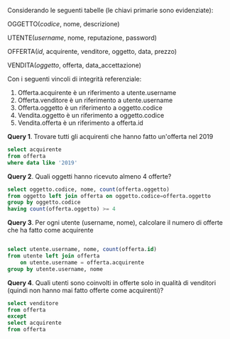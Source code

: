 Considerando le seguenti tabelle (le chiavi primarie sono evidenziate):

OGGETTO(*codice*, nome, descrizione)

UTENTE(*username*, nome, reputazione, password)

OFFERTA(*id*, acquirente, venditore, oggetto, data, prezzo)

VENDITA(*oggetto*, offerta, data_accettazione)

Con i seguenti vincoli di integrità referenziale:

1.  Offerta.acquirente è un riferimento a utente.username
2.  Offerta.venditore è un riferimento a utente.username
3.  Offerta.oggetto è un riferimento a oggetto.codice
4.  Vendita.oggetto è un riferimento a oggetto.codice
5.  Vendita.offerta è un riferimento a offerta.id

**Query 1**. Trovare tutti gli acquirenti che hanno fatto un'offerta nel 2019

```sql
select acquirente
from offerta
where data like '2019'
```

**Query 2**. Quali oggetti hanno ricevuto almeno 4 offerte?

```sql
select oggetto.codice, nome, count(offerta.oggetto)
from oggetto left join offerta on oggetto.codice=offerta.oggetto
group by oggetto.codice 
having count(offerta.oggetto) >= 4
```

**Query 3**. Per ogni utente (username, nome), calcolare il numero di
offerte che ha fatto come acquirente

```sql

select utente.username, nome, count(offerta.id)
from utente left join offerta
    on utente.username = offerta.acquirente
group by utente.username, nome
```

**Query 4**. Quali utenti sono coinvolti in offerte solo in qualità di
venditori (quindi non hanno mai fatto offerte come acquirenti)?

```sql
select venditore
from offerta
except
select acquirente
from offerta
```

